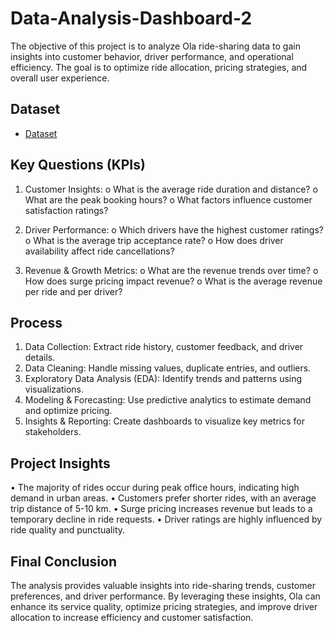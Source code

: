 # Data-Analysis-Dashboard-2
The objective of this project is to analyze Ola ride-sharing data to gain insights into customer behavior, driver performance, and operational efficiency. The goal is to optimize ride allocation, pricing strategies, and overall user experience.

## Dataset
- <a href="https://github.com/Nikhilrchandan/Data-Analysis-Dashboard-2/blob/main/Bookings-100000-Rows.xlsx">Dataset</a>

## Key Questions (KPIs)

1.	Customer Insights:
o	What is the average ride duration and distance?
o	What are the peak booking hours?
o	What factors influence customer satisfaction ratings?

3.	Driver Performance:
o	Which drivers have the highest customer ratings?
o	What is the average trip acceptance rate?
o	How does driver availability affect ride cancellations?

5.	Revenue & Growth Metrics:
o	What are the revenue trends over time?
o	How does surge pricing impact revenue?
o	What is the average revenue per ride and per driver?

## Process
1.	Data Collection: Extract ride history, customer feedback, and driver details.
2.	Data Cleaning: Handle missing values, duplicate entries, and outliers.
3.	Exploratory Data Analysis (EDA): Identify trends and patterns using visualizations.
4.	Modeling & Forecasting: Use predictive analytics to estimate demand and optimize pricing.
5.	Insights & Reporting: Create dashboards to visualize key metrics for stakeholders.
   

## Project Insights
•	The majority of rides occur during peak office hours, indicating high demand in urban areas.
•	Customers prefer shorter rides, with an average trip distance of 5-10 km.
•	Surge pricing increases revenue but leads to a temporary decline in ride requests.
•	Driver ratings are highly influenced by ride quality and punctuality.

## Final Conclusion
The analysis provides valuable insights into ride-sharing trends, customer preferences, and driver performance.
By leveraging these insights, Ola can enhance its service quality, optimize pricing strategies, 
and improve driver allocation to increase efficiency and customer satisfaction.


